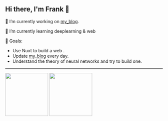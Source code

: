 <link rel="stylesheet" href="mystyle.css">

<div>
    <h2>
        Hi there, I'm Frank 👋
    </h2>
</div>

🔭 I’m currently working on [my_blog](https://frank-fn10502.github.io/).

🌱 I’m currently learning deeplearning & web

🍺 Goals: 
- Use Nuxt to build a web .
- Update [my_blog](https://frank-fn10502.github.io/) every day. 
- Understand the theory of neural networks and try to build one.

<!--
**frank-fn10502/frank-fn10502** is a ✨ _special_ ✨ repository because its `README.md` (this file) appears on your GitHub profile.
[![Anurag's github stats](https://github-readme-stats.vercel.app/api?username=frank-fn10502&&show_icons=true)](https://github.com/anuraghazra/github-readme-stats)

Here are some ideas to get you started:

- 🔭 I’m currently working on ...
- 🌱 I’m currently learning ...
- 👯 I’m looking to collaborate on ...
- 🤔 I’m looking for help with ...
- 💬 Ask me about ...
- 📫 How to reach me: ...
- 😄 Pronouns: ...
- ⚡ Fun fact: ...
-->

<hr/>
<p>
<img height="137px" src="https://github-readme-stats.vercel.app/api?username=frank-fn10502&hide_title=true&hide_border=true&show_icons=true&include_all_commits=true&count_private=true&line_height=21&text_color=000&icon_color=000&theme=graywhite" />
<img height="137px" src="https://github-readme-stats.vercel.app/api/top-langs/?username=frank-fn10502&hide=html&hide_title=true&hide_border=true&layout=compact&langs_count=6&exclude_repo=SurvivalGameWeb,SurvivalGameWebVer2,SurvivalGameWebVer3&text_color=000&theme=graywhite"/>
</p>